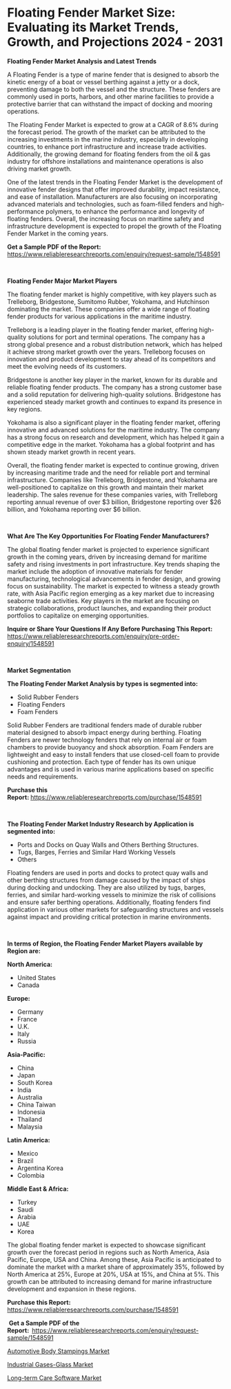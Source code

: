 <p><h1>Floating Fender Market Size: Evaluating its Market Trends, Growth, and Projections 2024 - 2031</h1></p><p><strong>Floating Fender Market Analysis and Latest Trends</strong></p>
<p><p>A Floating Fender is a type of marine fender that is designed to absorb the kinetic energy of a boat or vessel berthing against a jetty or a dock, preventing damage to both the vessel and the structure. These fenders are commonly used in ports, harbors, and other marine facilities to provide a protective barrier that can withstand the impact of docking and mooring operations.</p><p>The Floating Fender Market is expected to grow at a CAGR of 8.6% during the forecast period. The growth of the market can be attributed to the increasing investments in the marine industry, especially in developing countries, to enhance port infrastructure and increase trade activities. Additionally, the growing demand for floating fenders from the oil & gas industry for offshore installations and maintenance operations is also driving market growth.</p><p>One of the latest trends in the Floating Fender Market is the development of innovative fender designs that offer improved durability, impact resistance, and ease of installation. Manufacturers are also focusing on incorporating advanced materials and technologies, such as foam-filled fenders and high-performance polymers, to enhance the performance and longevity of floating fenders. Overall, the increasing focus on maritime safety and infrastructure development is expected to propel the growth of the Floating Fender Market in the coming years.</p></p>
<p><strong>Get a Sample PDF of the Report:&nbsp;</strong> <a href="https://www.reliableresearchreports.com/enquiry/request-sample/1548591">https://www.reliableresearchreports.com/enquiry/request-sample/1548591</a></p>
<p>&nbsp;</p>
<p><strong>Floating Fender Major Market Players</strong></p>
<p><p>The floating fender market is highly competitive, with key players such as Trelleborg, Bridgestone, Sumitomo Rubber, Yokohama, and Hutchinson dominating the market. These companies offer a wide range of floating fender products for various applications in the maritime industry.</p><p>Trelleborg is a leading player in the floating fender market, offering high-quality solutions for port and terminal operations. The company has a strong global presence and a robust distribution network, which has helped it achieve strong market growth over the years. Trelleborg focuses on innovation and product development to stay ahead of its competitors and meet the evolving needs of its customers.</p><p>Bridgestone is another key player in the market, known for its durable and reliable floating fender products. The company has a strong customer base and a solid reputation for delivering high-quality solutions. Bridgestone has experienced steady market growth and continues to expand its presence in key regions.</p><p>Yokohama is also a significant player in the floating fender market, offering innovative and advanced solutions for the maritime industry. The company has a strong focus on research and development, which has helped it gain a competitive edge in the market. Yokohama has a global footprint and has shown steady market growth in recent years.</p><p>Overall, the floating fender market is expected to continue growing, driven by increasing maritime trade and the need for reliable port and terminal infrastructure. Companies like Trelleborg, Bridgestone, and Yokohama are well-positioned to capitalize on this growth and maintain their market leadership. The sales revenue for these companies varies, with Trelleborg reporting annual revenue of over $3 billion, Bridgestone reporting over $26 billion, and Yokohama reporting over $6 billion.</p></p>
<p>&nbsp;</p>
<p><strong>What Are The Key Opportunities For Floating Fender Manufacturers?</strong></p>
<p><p>The global floating fender market is projected to experience significant growth in the coming years, driven by increasing demand for maritime safety and rising investments in port infrastructure. Key trends shaping the market include the adoption of innovative materials for fender manufacturing, technological advancements in fender design, and growing focus on sustainability. The market is expected to witness a steady growth rate, with Asia Pacific region emerging as a key market due to increasing seaborne trade activities. Key players in the market are focusing on strategic collaborations, product launches, and expanding their product portfolios to capitalize on emerging opportunities.</p></p>
<p><strong>Inquire or Share Your Questions If Any Before Purchasing This Report:</strong> <a href="https://www.reliableresearchreports.com/enquiry/pre-order-enquiry/1548591">https://www.reliableresearchreports.com/enquiry/pre-order-enquiry/1548591</a></p>
<p>&nbsp;</p>
<p><strong>Market Segmentation</strong></p>
<p><strong>The Floating Fender Market Analysis by types is segmented into:</strong></p>
<p><ul><li>Solid Rubber Fenders</li><li>Floating Fenders</li><li>Foam Fenders</li></ul></p>
<p><p>Solid Rubber Fenders are traditional fenders made of durable rubber material designed to absorb impact energy during berthing. Floating Fenders are newer technology fenders that rely on internal air or foam chambers to provide buoyancy and shock absorption. Foam Fenders are lightweight and easy to install fenders that use closed-cell foam to provide cushioning and protection. Each type of fender has its own unique advantages and is used in various marine applications based on specific needs and requirements.</p></p>
<p><strong>Purchase this Report:&nbsp;</strong><a href="https://www.reliableresearchreports.com/purchase/1548591">https://www.reliableresearchreports.com/purchase/1548591</a></p>
<p>&nbsp;</p>
<p><strong>The Floating Fender Market Industry Research by Application is segmented into:</strong></p>
<p><ul><li>Ports and Docks on Quay Walls and Others Berthing Structures.</li><li>Tugs, Barges, Ferries and Similar Hard Working Vessels</li><li>Others</li></ul></p>
<p><p>Floating fenders are used in ports and docks to protect quay walls and other berthing structures from damage caused by the impact of ships during docking and undocking. They are also utilized by tugs, barges, ferries, and similar hard-working vessels to minimize the risk of collisions and ensure safer berthing operations. Additionally, floating fenders find application in various other markets for safeguarding structures and vessels against impact and providing critical protection in marine environments.</p></p>
<p>&nbsp;</p>
<p><strong>In terms of Region, the Floating Fender Market Players available by Region are:</strong></p>
<p>
    <p> <strong> North America: </strong>
        <ul>
            <li>United States</li>
            <li>Canada</li>
        </ul>
        </p> 
    <p> <strong> Europe: </strong>
        <ul>
            <li>Germany</li>
            <li>France</li>
            <li>U.K.</li>
            <li>Italy</li>
            <li>Russia</li>
        </ul>
        </p> 
    <p> <strong> Asia-Pacific: </strong>
        <ul>
            <li>China</li>
            <li>Japan</li>
            <li>South Korea</li>
            <li>India</li>
            <li>Australia</li>
            <li>China Taiwan</li>
            <li>Indonesia</li>
            <li>Thailand</li>
            <li>Malaysia</li>
        </ul>
        </p> 
    <p> <strong> Latin America: </strong>
        <ul>
            <li>Mexico</li>
            <li>Brazil</li>
            <li>Argentina Korea</li>
            <li>Colombia</li>
        </ul>
        </p> 
    <p> <strong> Middle East & Africa: </strong>
        <ul>
            <li>Turkey</li>
            <li>Saudi</li>
            <li>Arabia</li>
            <li>UAE</li>
            <li>Korea</li>
        </ul>
    </p>
    </p>
<p><p>The global floating fender market is expected to showcase significant growth over the forecast period in regions such as North America, Asia Pacific, Europe, USA and China. Among these, Asia Pacific is anticipated to dominate the market with a market share of approximately 35%, followed by North America at 25%, Europe at 20%, USA at 15%, and China at 5%. This growth can be attributed to increasing demand for marine infrastructure development and expansion in these regions.</p></p>
<p><strong>Purchase this Report: </strong><a href="https://www.reliableresearchreports.com/purchase/1548591">https://www.reliableresearchreports.com/purchase/1548591</a></p>
<p>&nbsp;<strong>Get a Sample PDF of the Report:&nbsp;&nbsp;</strong><a href="https://www.reliableresearchreports.com/enquiry/request-sample/1548591">https://www.reliableresearchreports.com/enquiry/request-sample/1548591</a></p>
<p><strong></strong></p>
<p><p><a href="https://view.publitas.com/reportprime-1/automotive-body-stampings-market-size-growing-and-forecasted-for-period-from-2023-2030-and-provides-complete-market-analysis-of-this-market/">Automotive Body Stampings Market</a></p><p><a href="https://view.publitas.com/reportprime-1/industrial-gases-glass-market-offers-provide-insightful-data-for-the-time-period-from-2023-to-2030-and-also-provide-analysis-based-on-application-type-and-region/">Industrial Gases-Glass Market</a></p><p><a href="https://view.publitas.com/reportprime-1/long-term-care-software-market-a-comprehensive-report-of-its-market-share-growth-trends-2023-2030/">Long-term Care Software Market</a></p></p>